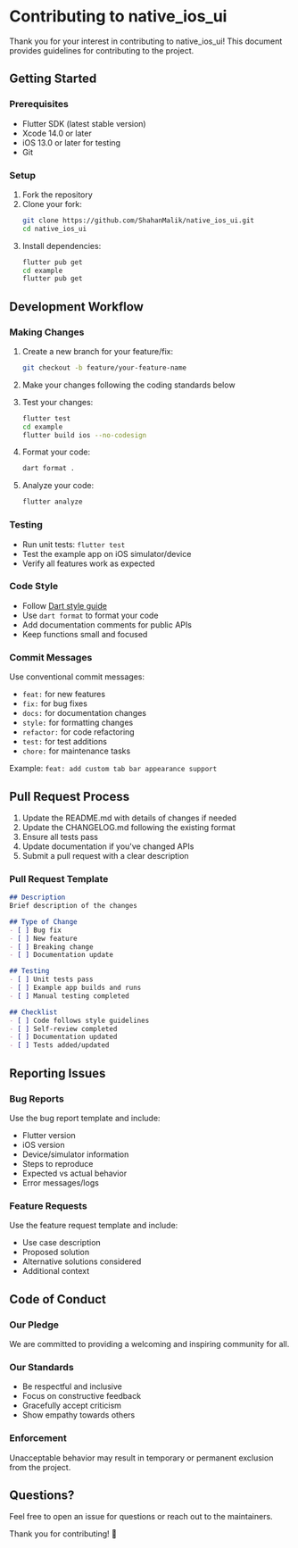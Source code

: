 # Contributing to native_ios_ui

Thank you for your interest in contributing to native_ios_ui! This document provides guidelines for contributing to the project.

## Getting Started

### Prerequisites

- Flutter SDK (latest stable version)
- Xcode 14.0 or later
- iOS 13.0 or later for testing
- Git

### Setup

1. Fork the repository
2. Clone your fork:
   ```bash
   git clone https://github.com/ShahanMalik/native_ios_ui.git
   cd native_ios_ui
   ```
3. Install dependencies:
   ```bash
   flutter pub get
   cd example
   flutter pub get
   ```

## Development Workflow

### Making Changes

1. Create a new branch for your feature/fix:
   ```bash
   git checkout -b feature/your-feature-name
   ```

2. Make your changes following the coding standards below

3. Test your changes:
   ```bash
   flutter test
   cd example
   flutter build ios --no-codesign
   ```

4. Format your code:
   ```bash
   dart format .
   ```

5. Analyze your code:
   ```bash
   flutter analyze
   ```

### Testing

- Run unit tests: `flutter test`
- Test the example app on iOS simulator/device
- Verify all features work as expected

### Code Style

- Follow [Dart style guide](https://dart.dev/guides/language/effective-dart/style)
- Use `dart format` to format your code
- Add documentation comments for public APIs
- Keep functions small and focused

### Commit Messages

Use conventional commit messages:
- `feat:` for new features
- `fix:` for bug fixes
- `docs:` for documentation changes
- `style:` for formatting changes
- `refactor:` for code refactoring
- `test:` for test additions
- `chore:` for maintenance tasks

Example: `feat: add custom tab bar appearance support`

## Pull Request Process

1. Update the README.md with details of changes if needed
2. Update the CHANGELOG.md following the existing format
3. Ensure all tests pass
4. Update documentation if you've changed APIs
5. Submit a pull request with a clear description

### Pull Request Template

```markdown
## Description
Brief description of the changes

## Type of Change
- [ ] Bug fix
- [ ] New feature
- [ ] Breaking change
- [ ] Documentation update

## Testing
- [ ] Unit tests pass
- [ ] Example app builds and runs
- [ ] Manual testing completed

## Checklist
- [ ] Code follows style guidelines
- [ ] Self-review completed
- [ ] Documentation updated
- [ ] Tests added/updated
```

## Reporting Issues

### Bug Reports

Use the bug report template and include:
- Flutter version
- iOS version
- Device/simulator information
- Steps to reproduce
- Expected vs actual behavior
- Error messages/logs

### Feature Requests

Use the feature request template and include:
- Use case description
- Proposed solution
- Alternative solutions considered
- Additional context

## Code of Conduct

### Our Pledge

We are committed to providing a welcoming and inspiring community for all.

### Our Standards

- Be respectful and inclusive
- Focus on constructive feedback
- Gracefully accept criticism
- Show empathy towards others

### Enforcement

Unacceptable behavior may result in temporary or permanent exclusion from the project.

## Questions?

Feel free to open an issue for questions or reach out to the maintainers.

Thank you for contributing! 🚀
